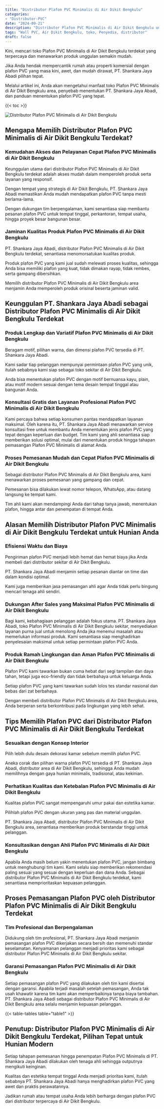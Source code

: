 ```yaml
---
title: "Distributor Plafon PVC Minimalis di Air Dikit Bengkulu"
categories: 
- "Distributor-PVC"
date: "2024-09-21"
description: "Distributor Plafon PVC Minimalis di Air Dikit Bengkulu untuk tempat tinggal, office, dan gerai. Panel unggulan, beragam motif, warna modern, dengan jasa penempatan ditangani oleh tenaga ahli ahli serta jaminan resmi!|Servis penjualan Plafon PVC Minimalis di Air Dikit Bengkulu untuk keperluan tempat tinggal, kantor, maupun gerai, dengan material terbaik dan pemasangan oleh tenaga ahli berpengalaman dan kepastian resmi.|Alternatif Plafon PVC Minimalis di Air Dikit Bengkulu yang terbukti bagi hunian, perkantoran, serta ritel, bersama panel terbaik dan pemasangan dikerjakan oleh teknisi profesional dan jaminan resmi.|Penyediaan Plafon PVC Minimalis di Air Dikit Bengkulu untuk hunian, office, serta gerai, dengan panel terbaik dan pemasangan ditangani oleh teknisi ahli, disertai beserta garansi resmi.}"
tags: "Wall PVC, Air Dikit Bengkulu, toko, Penyedia, distributor"
draft: false
---
```


Kini, mencari toko Plafon PVC Minimalis di Air Dikit Bengkulu terdekat yang terpercaya dan menawarkan produk unggulan semakin mudah.

Jika Anda hendak mempercantik rumah atau properti komersial dengan plafon PVC yang masa kini, awet, dan mudah dirawat, PT. Shankara Jaya Abadi pilihan tepat.

Melalui artikel ini, Anda akan mengetahui manfaat toko Plafon PVC Minimalis di Air Dikit Bengkulu area, penyebab menentukan PT. Shankara Jaya Abadi, dan panduan menentukan plafon PVC yang tepat.

{{< toc >}}

![Distributor Plafon PVC Minimalis di Air Dikit Bengkulu](/images/Distributor-PVC/Distributor-Plafon-PVC-Minimalis-di-Air-Dikit-Bengkulu.png)


## Mengapa Memilih Distributor Plafon PVC Minimalis di Air Dikit Bengkulu Terdekat?

### Kemudahan Akses dan Pelayanan Cepat Plafon PVC Minimalis di Air Dikit Bengkulu

Keunggulan utama dari distributor Plafon PVC Minimalis di Air Dikit Bengkulu terdekat adalah akses mudah dalam memperoleh produk serta layanan yang responsif.

Dengan tempat yang strategis di Air Dikit Bengkulu, PT. Shankara Jaya Abadi memastikan Anda mudah mendapatkan plafon PVC tanpa mesti berlama-lama.

Dengan dukungan tim berpengalaman, kami senantiasa siap membantu pesanan plafon PVC untuk tempat tinggal, perkantoran, tempat usaha, hingga proyek besar bangunan besar.

### Jaminan Kualitas Produk Plafon PVC Minimalis di Air Dikit Bengkulu

PT. Shankara Jaya Abadi, distributor Plafon PVC Minimalis di Air Dikit Bengkulu terdekat, senantiasa menomorsatukan kualitas produk.

Produk plafon PVC yang kami jual sudah melewati proses kualitas, sehingga Anda bisa memiliki plafon yang kuat, tidak dimakan rayap, tidak rembes, serta gampang dibersihkan.

Memilih distributor Plafon PVC Minimalis di Air Dikit Bengkulu area menjamin Anda memperoleh produk orisinal beserta jaminan valid.

## Keunggulan PT. Shankara Jaya Abadi sebagai Distributor Plafon PVC Minimalis di Air Dikit Bengkulu Terdekat

### Produk Lengkap dan Variatif Plafon PVC Minimalis di Air Dikit Bengkulu

Beragam motif, pilihan warna, dan dimensi plafon PVC tersedia di PT. Shankara Jaya Abadi.

Kami sadar tiap pelanggan mempunyai permintaan plafon PVC yang unik, itulah sebabnya kami siap sebagai toko sekitar di Air Dikit Bengkulu.

Anda bisa menentukan plafon PVC dengan motif bernuansa kayu, plain, atau motif modern sesuai dengan tema desain tempat tinggal atau bangunan Anda.

### Konsultasi Gratis dan Layanan Profesional Plafon PVC Minimalis di Air Dikit Bengkulu

Kami percaya bahwa setiap konsumen pantas mendapatkan layanan maksimal. Oleh karena itu, PT. Shankara Jaya Abadi menawarkan service konsultasi free untuk membantu Anda menentukan jenis plafon PVC yang tepat dengan keperluan dan budget. Tim kami yang ahli senantiasa siap memberikan solusi optimal, mulai dari menentukan produk hingga tahapan pemasangan Plafon PVC Minimalis di alamat Anda.

### Proses Pemesanan Mudah dan Cepat Plafon PVC Minimalis di Air Dikit Bengkulu

Sebagai distributor Plafon PVC Minimalis di Air Dikit Bengkulu area, kami menawarkan proses pemesanan yang gampang dan cepat.

Pemesanan bisa dilakukan lewat nomor telepon, WhatsApp, atau datang langsung ke tempat kami.

Tim ahli kami akan mendampingi Anda dari tahap tanya jawab, menentukan plafon, hingga antar dan penempatan di tempat Anda.

## Alasan Memilih Distributor Plafon PVC Minimalis di Air Dikit Bengkulu Terdekat untuk Hunian Anda

### Efisiensi Waktu dan Biaya

Pengiriman plafon PVC menjadi lebih hemat dan hemat biaya jika Anda membeli dari distributor sekitar di Air Dikit Bengkulu.

PT. Shankara Jaya Abadi menjamin setiap pesanan diantar on time dan dalam kondisi optimal.

Kami juga memberikan jasa pemasangan ahli agar Anda tidak perlu bingung mencari tenaga ahli sendiri.

### Dukungan After Sales yang Maksimal Plafon PVC Minimalis di Air Dikit Bengkulu

Bagi kami, kebahagiaan pelanggan adalah fokus utama. PT. Shankara Jaya Abadi, toko Plafon PVC Minimalis di Air Dikit Bengkulu sekitar, menyediakan layanan purna jual untuk menolong Anda jika menemui masalah atau memerlukan informasi produk. Kami senantiasa siap menghadirkan penyelesaian maksimal untuk setiap permintaan plafon PVC Anda.

### Produk Ramah Lingkungan dan Aman Plafon PVC Minimalis di Air Dikit Bengkulu

Plafon PVC kami tawarkan bukan cuma hebat dari segi tampilan dan daya tahan, tetapi juga eco-friendly dan tidak berbahaya untuk keluarga Anda.

Setiap plafon PVC yang kami tawarkan sudah lolos tes standar nasional dan bebas dari zat berbahaya.

Dengan membeli distributor Plafon PVC Minimalis di Air Dikit Bengkulu area, Anda berperan serta berkontribusi pada lingkungan yang lebih sehat.

## Tips Memilih Plafon PVC dari Distributor Plafon PVC Minimalis di Air Dikit Bengkulu Terdekat

### Sesuaikan dengan Konsep Interior

Pilih lebih dulu desain dekorasi kamar sebelum memilih plafon PVC.

Aneka corak dan pilihan warna plafon PVC tersedia di PT. Shankara Jaya Abadi, distributor area di Air Dikit Bengkulu, sehingga Anda mudah memilihnya dengan gaya hunian minimalis, tradisional, atau kekinian.

### Perhatikan Kualitas dan Ketebalan Plafon PVC Minimalis di Air Dikit Bengkulu

Kualitas plafon PVC sangat mempengaruhi umur pakai dan estetika kamar.

Pilihlah plafon PVC dengan ukuran yang pas dan material unggulan.

PT. Shankara Jaya Abadi, distributor Plafon PVC Minimalis di Air Dikit Bengkulu area, senantiasa memberikan produk berstandar tinggi untuk pelanggan.

### Konsultasikan dengan Ahli Plafon PVC Minimalis di Air Dikit Bengkulu

Apabila Anda masih belum yakin menentukan plafon PVC, jangan bimbang untuk menghubungi tim kami. Kami selalu siap memberikan rekomendasi paling sesuai yang sesuai dengan keperluan dan dana Anda. Sebagai distributor Plafon PVC Minimalis di Air Dikit Bengkulu terdekat, kami senantiasa memprioritaskan kepuasan pelanggan.

## Proses Pemasangan Plafon PVC oleh Distributor Plafon PVC Minimalis di Air Dikit Bengkulu Terdekat

### Tim Profesional dan Berpengalaman

Didukung oleh tim profesional, PT. Shankara Jaya Abadi menjamin pemasangan plafon PVC dikerjakan secara bersih dan memenuhi standar keselamatan. Kenyamanan pelanggan menjadi prioritas kami sebagai distributor Plafon PVC Minimalis di Air Dikit Bengkulu sekitar.

### Garansi Pemasangan Plafon PVC Minimalis di Air Dikit Bengkulu

Setiap pemasangan plafon PVC yang dilakukan oleh tim kami disertai dengan garansi. Apabila terjadi masalah setelah pemasangan, Anda tak usah khawatir karena tim kami akan memperbaikinya tanpa biaya tambahan. PT. Shankara Jaya Abadi sebagai distributor Plafon PVC Minimalis di Air Dikit Bengkulu area selalu menjamin kepuasan pelanggan.

{{< table-tables table="table1" >}}

## Penutup: Distributor Plafon PVC Minimalis di Air Dikit Bengkulu Terdekat, Pilihan Tepat untuk Hunian Modern

Setiap tahapan pemesanan hingga penempatan Plafon PVC Minimalis di PT. Shankara Jaya Abadi dilakukan oleh tenaga ahli sehingga outputnya mengikuti keinginan.

Kualitas dan estetika tempat tinggal Anda menjadi prioritas kami, itulah sebabnya PT. Shankara Jaya Abadi hanya menghadirkan plafon PVC yang awet dan praktis perawatannya.

Jadikan rumah atau tempat usaha Anda lebih berharga dengan plafon PVC dari distributor terpercaya di Air Dikit Bengkulu.